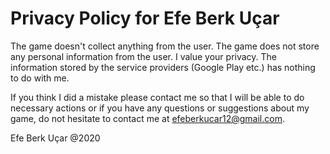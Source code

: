 # Privacy Policy for Efe Berk Uçar

 The game doesn't collect anything from the user. The game does not store any personal information from the user. I value your privacy. The information stored by the service providers (Google Play etc.) has nothing to do with me.

 If you think I did a mistake please contact me so that I will be able to do necessary actions or if you have any questions or suggestions about my game, do not hesitate to contact me at efeberkucar12@gmail.com.


 Efe Berk Uçar @2020
